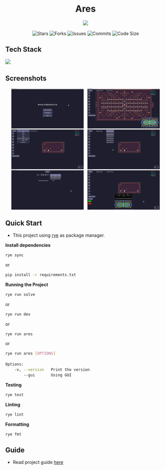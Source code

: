 <h1 align="center">Ares</h1>
<p align="center" style="font-size:16px"><strong></strong></p>
<p align="center">  
  <img src="https://raw.githubusercontent.com/catppuccin/catppuccin/main/assets/palette/macchiato.png" width="400" />
</p>

<p align="center">
  <img alt="Stars" src="https://badgen.net/github/stars/yuran1811/hcmus-ai-foundations--ares">
  <img alt="Forks" src="https://badgen.net/github/forks/yuran1811/hcmus-ai-foundations--ares">
  <img alt="Issues" src="https://badgen.net/github/issues/yuran1811/hcmus-ai-foundations--ares">
  <img alt="Commits" src="https://badgen.net/github/commits/yuran1811/hcmus-ai-foundations--ares">
  <img alt="Code Size" src="https://img.shields.io/github/languages/code-size/yuran1811/hcmus-ai-foundations--ares">
</p>

## Tech Stack

<img src="https://skill-icons-livid.vercel.app/icons?i=py,latex&gap=60" height="36" />

## Screenshots

<div style="display:flex;gap:12px;justify-content:center">
	<img src="Source/public/screenshots/home.png" style="width:45%;max-width:380px">
	<img src="Source/public/screenshots/game.png" style="width:45%;max-width:380px">
</div>
<div style="display:flex;gap:12px;justify-content:center">
	<img src="Source/public/screenshots/pick-algo.png" style="width:45%;max-width:380px">
	<img src="Source/public/screenshots/pick-map.png" style="width:45%;max-width:380px">
</div>
<div style="display:flex;gap:12px;justify-content:center">
	<img src="Source/public/screenshots/setting.png" style="width:45%;max-width:380px">
	<img src="Source/public/screenshots/import-map.png" style="width:45%;max-width:380px">
</div>

## Quick Start

- This project using [rye](https://rye.astral.sh/) as package manager.

**Install dependencies**

```bash
rye sync
```

or

```bash
pip install -r requirements.txt
```

**Running the Project**

```bash
rye run solve
```

or

```bash
rye run dev
```

or

```bash
rye run ares
```

or

```bash
rye run ares [OPTIONS]

Options:
	-v,	--version	Print the version
		--gui		Using GUI
```

**Testing**

```bash
rye test
```

**Linting**

```bash
rye lint
```

**Formatting**

```bash
rye fmt
```

## Guide

- Read project guide [here](./Source/md/guide.md)
